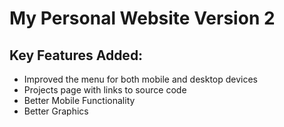 # My Personal Website Version 2

## Key Features Added:
- Improved the menu for both mobile and desktop devices
- Projects page with links to source code
- Better Mobile Functionality
- Better Graphics